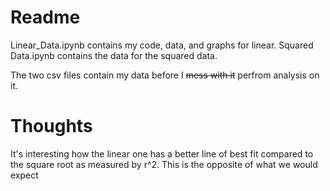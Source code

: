 # Readme
Linear_Data.ipynb contains my code, data, and graphs  for linear.  Squared Data.ipynb contains the data for the squared data. 

The two csv files contain my data before I ~~mess with it~~  perfrom analysis on it. 

# Thoughts
It's interesting how the linear one has a better line of best fit compared to the square root as measured by r^2. 
This is the opposite of what we would expect